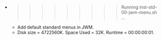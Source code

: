 * >>>>>>>>> Running inst-std-00-jwm-menu.sh ...
  * Add default standard menus in JWM.
  * Disk size = 4722560K. Space Used = 32K. Runtime = 00:00:00:01.

